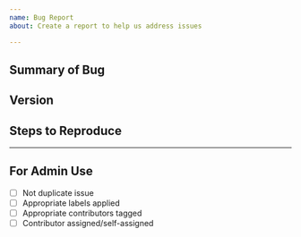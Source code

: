 ```yaml
---
name: Bug Report 
about: Create a report to help us address issues

---
```


<!-- --------------------------------------------------------

Thank you for opening an issue.  

Before submitting this request please review this template
and check for existing duplicate issues first.
 -------------------------------------------------------- -->


## Summary of Bug

<!-- Concisely describe the issue -->

## Version

<!-- git commit hash or release version -->

## Steps to Reproduce

<!-- What commands in order should someone run to reproduce your problem? -->

____

## For Admin Use

- [ ] Not duplicate issue
- [ ] Appropriate labels applied
- [ ] Appropriate contributors tagged
- [ ] Contributor assigned/self-assigned